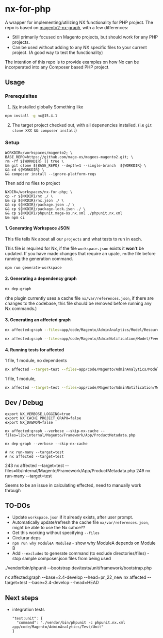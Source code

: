 # nx-for-php
A wrapper for implementing/utilizing NX functionality for PHP project.
The repo is based on [magento2-nx-graph](https://github.com/damienwebdev/magento2-nx-graph), with a few differences:
- Still primarily focused on Magento projects, but should work for any PHP projects.
- Can be used without adding to any NX specific files to your current project. (A good way to test the functionality)

The intention of this repo is to provide examples on how Nx can be incorperated into any Composer based PHP project.

## Usage

### Prerequisites 
1. [Nx](https://nx.dev/) installed globally
  Something like
  ```bash
  npm install -g nx@15.4.1
  ```
2. The target project checked out, with all depenencies installed. (i.e `git clone XXX && composer install`)


### Setup
```
WORKDIR=/workspaces/magento2; \
BASE_REPO=https://github.com/mage-os/mageos-magento2.git; \
rm -rf ${WORKDIR} || true \
&& git clone ${BASE_REPO} --depth=1 --single-branch  ${WORKDIR} \
&& cd ${WORKDIR} \
&& composer install --ignore-platform-reqs
```
Then add nx files to project
```
NXDIR=/workspaces/nx-for-php; \
cp -r ${NXDIR}/nx ./ \
&& cp ${NXDIR}/nx.json ./ \
&& cp ${NXDIR}/package.json ./ \
&& cp ${NXDIR}/package-lock.json ./ \
&& cp ${NXDIR}/phpunit.mage-os.nx.xml ./phpunit.nx.xml
&& npm ci
```

#### 1. Generating Workspace JSON
This file tells Nx about all our `projects` and what tests to run in each.

This file is required for Nx, if the file `workspace.json` exists it **won't** be updated.
If you have made changes that require an upate, `rm` the file before running the generation command.

```bash
npm run generate-workspace
```

#### 2. Generating a dependency graph
```bash
nx dep-graph
```
(the plugin currently uses a cache file `nx/var/references.json`, if there are changes to the codebase, this file should be removed before running any Nx commands.)

#### 3. Generating an affected graph

```bash
nx affected:graph --files=app/code/Magento/AdminAnalytics/Model/ResourceModel/Viewer/Logger.php
```

```bash
nx affected:graph --files=app/code/Magento/AdminNotification/Model/Feed.php
```

#### 4. Running tests for affected

1 file, 1 module, no dependents
```bash
nx affected --target=test --files=app/code/Magento/AdminAnalytics/Model/ResourceModel/Viewer/Logger.php
```

1 file, 1 module, 
```bash
nx affected --target=test --files=app/code/Magento/AdminNotification/Model/Feed.php
```

## Dev / Debug
```
export NX_VERBOSE_LOGGING=true
export NX_CACHE_PROJECT_GRAPH=false
export NX_DAEMON=false

nx affected:graph --verbose --skip-nx-cache --files=lib/internal/Magento/Framework/App/ProductMetadata.php

nx dep-graph --verbose --skip-nx-cache
```

```
# nx run-many --target=test
# nx affected --target=test
```
243   nx affected --target=test --files=lib/internal/Magento/Framework/App/ProductMetadata.php
249   nx run-many --target=test



Seems to be an issue in calculating effected, need to manually work through



## TO-DOs
- Update `workspace.json` if it already exists, after user prompt.
- Automatically update/refresh the cache file `nx/var/references.json`, might be able to use the Nx cahce??
- Get this working without specifying `--files`
- Circlurar deps
- `npm run why ModuleA ModuleB` - show why ModuleA depends on Module B
- Add `--excludes` to generate command (to exclude directories/files) - stop sample composer.json files from being used



./vendor/bin/phpunit --bootstrap dev/tests/unit/framework/bootstrap.php



nx affected:graph --base=2.4-develop --head=pr_22_new 
nx affected --target=test --base=2.4-develop --head=HEAD



## Next steps
- integration tests
  ```
  "test:unit": {
    "command": "./vendor/bin/phpunit -c phpunit.nx.xml app/code/Magento/AdminAnalytics/Test/Unit"
  }
  ```